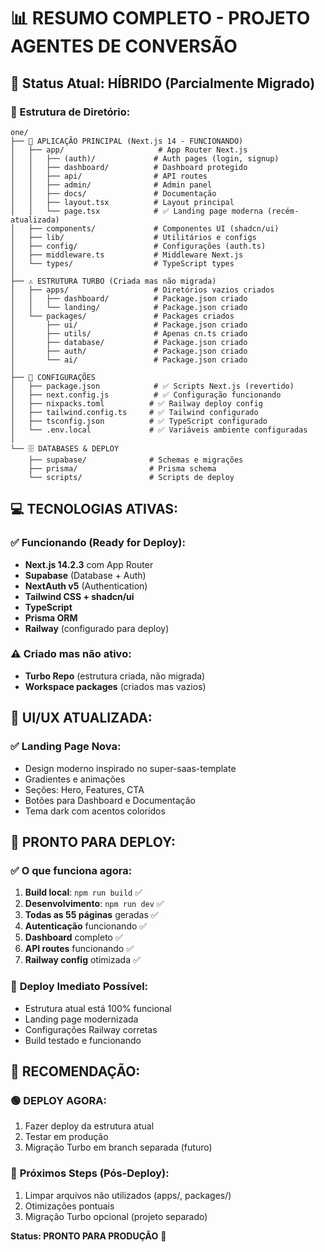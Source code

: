 # 📊 RESUMO COMPLETO - PROJETO AGENTES DE CONVERSÃO

## 🎯 Status Atual: **HÍBRIDO (Parcialmente Migrado)**

### 📁 Estrutura de Diretório:

```
one/
├── 🚀 APLICAÇÃO PRINCIPAL (Next.js 14 - FUNCIONANDO)
│   ├── app/                     # App Router Next.js
│   │   ├── (auth)/             # Auth pages (login, signup)
│   │   ├── dashboard/          # Dashboard protegido
│   │   ├── api/                # API routes
│   │   ├── admin/              # Admin panel
│   │   ├── docs/               # Documentação
│   │   ├── layout.tsx          # Layout principal
│   │   └── page.tsx            # ✅ Landing page moderna (recém-atualizada)
│   ├── components/             # Componentes UI (shadcn/ui)
│   ├── lib/                    # Utilitários e configs
│   ├── config/                 # Configurações (auth.ts)
│   ├── middleware.ts           # Middleware Next.js
│   └── types/                  # TypeScript types
│
├── ⚠️ ESTRUTURA TURBO (Criada mas não migrada)
│   ├── apps/                   # Diretórios vazios criados
│   │   ├── dashboard/          # Package.json criado
│   │   └── landing/            # Package.json criado
│   └── packages/               # Packages criados
│       ├── ui/                 # Package.json criado
│       ├── utils/              # Apenas cn.ts criado
│       ├── database/           # Package.json criado
│       ├── auth/               # Package.json criado
│       └── ai/                 # Package.json criado
│
├── 📂 CONFIGURAÇÕES
│   ├── package.json            # ✅ Scripts Next.js (revertido)
│   ├── next.config.js          # ✅ Configuração funcionando
│   ├── nixpacks.toml          # ✅ Railway deploy config
│   ├── tailwind.config.ts     # ✅ Tailwind configurado
│   ├── tsconfig.json          # ✅ TypeScript configurado
│   └── .env.local             # ✅ Variáveis ambiente configuradas
│
└── 🗄️ DATABASES & DEPLOY
    ├── supabase/              # Schemas e migrações
    ├── prisma/                # Prisma schema
    └── scripts/               # Scripts de deploy
```

## 💻 **TECNOLOGIAS ATIVAS:**

### ✅ **Funcionando (Ready for Deploy):**
- **Next.js 14.2.3** com App Router
- **Supabase** (Database + Auth)
- **NextAuth v5** (Authentication)
- **Tailwind CSS + shadcn/ui**
- **TypeScript**
- **Prisma ORM**
- **Railway** (configurado para deploy)

### ⚠️ **Criado mas não ativo:**
- **Turbo Repo** (estrutura criada, não migrada)
- **Workspace packages** (criados mas vazios)

## 🎨 **UI/UX ATUALIZADA:**

### ✅ **Landing Page Nova:**
- Design moderno inspirado no super-saas-template
- Gradientes e animações
- Seções: Hero, Features, CTA
- Botões para Dashboard e Documentação
- Tema dark com acentos coloridos

## 🚀 **PRONTO PARA DEPLOY:**

### ✅ **O que funciona agora:**
1. **Build local**: `npm run build` ✅
2. **Desenvolvimento**: `npm run dev` ✅  
3. **Todas as 55 páginas** geradas ✅
4. **Autenticação** funcionando ✅
5. **Dashboard** completo ✅
6. **API routes** funcionando ✅
7. **Railway config** otimizada ✅

### 🎯 **Deploy Imediato Possível:**
- Estrutura atual está 100% funcional
- Landing page modernizada
- Configurações Railway corretas
- Build testado e funcionando

## 📝 **RECOMENDAÇÃO:**

### 🟢 **DEPLOY AGORA:**
1. Fazer deploy da estrutura atual
2. Testar em produção  
3. Migração Turbo em branch separada (futuro)

### 🔄 **Próximos Steps (Pós-Deploy):**
1. Limpar arquivos não utilizados (apps/, packages/)
2. Otimizações pontuais
3. Migração Turbo opcional (projeto separado)

**Status: PRONTO PARA PRODUÇÃO** 🚀